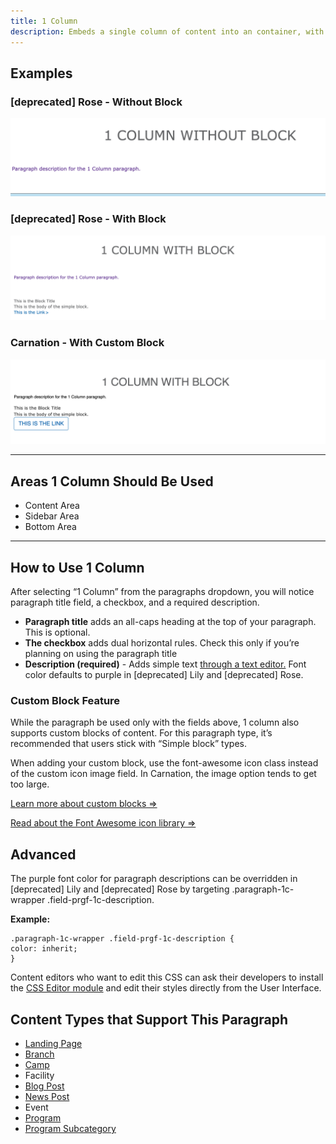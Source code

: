 ```yaml
---
title: 1 Column
description: Embeds a single column of content into an container, with an option to embed reusable content.
---
```


## Examples

### [deprecated] Rose - Without Block

![rose--landing-page_1-column-no-block](paragraphs--1c--rose-without.png)

### [deprecated] Rose - With Block

![rose--landing-page__1-column-with-block](paragraphs--1c--rose-with.png)

### Carnation - With Custom Block

![carnation--landing-page_1-column-with-block|690x186](paragraphs--1c--carnation.png)

---

## Areas 1 Column Should Be Used

* Content Area
* Sidebar Area
* Bottom Area

---

## How to Use 1 Column

After selecting “1 Column” from the paragraphs dropdown, you will notice paragraph title field, a checkbox, and a required description.

* **Paragraph title** adds an all-caps heading at the top of your paragraph. This is optional.
* **The checkbox** adds dual horizontal rules. Check this only if you’re planning on using the paragraph title
* **Description (required)** - Adds simple text [through a text editor.](../../text-editor) Font color defaults to purple in [deprecated] Lily and [deprecated] Rose.

### Custom Block Feature

While the paragraph be used only with the fields above, 1 column also supports custom blocks of content. For this paragraph type, it’s recommended that users stick with “Simple block” types.

When adding your custom block, use the font-awesome icon class instead of the custom icon image field. In Carnation, the image option tends to get too large.

[Learn more about custom blocks ⇒](../../blocks/)

[Read about the Font Awesome icon library ⇒](https://fontawesome.com/cheatsheet?from=io)

## Advanced

The purple font color for paragraph descriptions can be overridden in [deprecated] Lily and [deprecated] Rose by targeting .paragraph-1c-wrapper .field-prgf-1c-description.

**Example:**

    .paragraph-1c-wrapper .field-prgf-1c-description {
    color: inherit;
    }

Content editors who want to edit this CSS can ask their developers to install the [CSS Editor module](https://www.drupal.org/project/css_editor) and edit their styles directly from the User Interface.

## Content Types that Support This Paragraph

* [Landing Page](../../content-types/landing-page)
* [Branch](../../content-types/branch)
* [Camp](../../content-types/camp)
* Facility
* [Blog Post](../../content-types/blog-post)
* [News Post](../../content-types/news-post)
* Event
* [Program](../../content-types/program)
* [Program Subcategory](../../content-types/program-subcategory)
